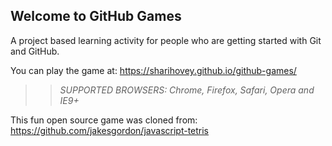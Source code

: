 ## Welcome to GitHub Games

A project based learning activity for people who are getting started with Git and GitHub.

You can play the game at: https://sharihovey.github.io/github-games/

>> _*SUPPORTED BROWSERS*: Chrome, Firefox, Safari, Opera and IE9+_

This fun open source game was cloned from: https://github.com/jakesgordon/javascript-tetris
